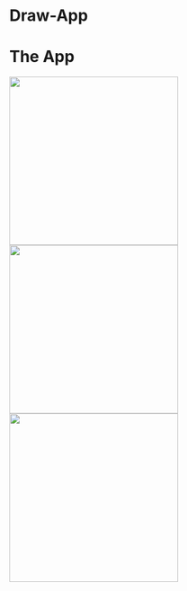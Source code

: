 # Draw-App

# The App

<p float="left">
  <img src="https://user-images.githubusercontent.com/62328990/109790816-5cb63f00-7c44-11eb-9b45-199ae0d3a591.jpg" width="300" />
<img src="https://user-images.githubusercontent.com/62328990/109790831-5fb12f80-7c44-11eb-9fe5-dec20074fc47.jpg" width="300"  />
<img src="https://user-images.githubusercontent.com/62328990/109790844-62138980-7c44-11eb-984c-9ddd70d1c4a3.jpg" width="300" />
</p>
